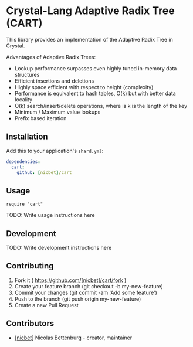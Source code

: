 # Crystal-Lang Adaptive Radix Tree (CART)

This library provides an implementation of the Adaptive Radix Tree in Crystal.

Advantages of Adaptive Radix Trees:
- Lookup performance surpasses even highly tuned in-memory data structures
- Efficient insertions and deletions
- Highly space efficient with respect to height (complexity)
- Performance is equivalent to hash tables, O(k) but with better data locality
- O(k) search/insert/delete operations, where is k is the length of the key
- Minimum / Maximum value lookups
- Prefix based iteration

## Installation

Add this to your application's `shard.yml`:

```yaml
dependencies:
  cart:
    github: [nicbet]/cart
```

## Usage

```crystal
require "cart"
```

TODO: Write usage instructions here

## Development

TODO: Write development instructions here

## Contributing

1. Fork it ( https://github.com/[nicbet]/cart/fork )
2. Create your feature branch (git checkout -b my-new-feature)
3. Commit your changes (git commit -am 'Add some feature')
4. Push to the branch (git push origin my-new-feature)
5. Create a new Pull Request

## Contributors

- [[nicbet]](https://github.com/[nicbet]) Nicolas Bettenburg - creator, maintainer
